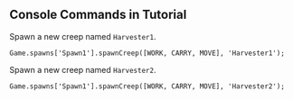 Console Commands in Tutorial
---
Spawn a new creep named `Harvester1`.

```
Game.spawns['Spawn1'].spawnCreep([WORK, CARRY, MOVE], 'Harvester1');
```

Spawn a new creep named `Harvester2`.

```
Game.spawns['Spawn1'].spawnCreep([WORK, CARRY, MOVE], 'Harvester2');
```